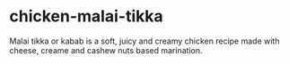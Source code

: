 # chicken-malai-tikka
Malai tikka or kabab is a soft, juicy and creamy chicken recipe made with cheese, creame and cashew nuts based marination.
